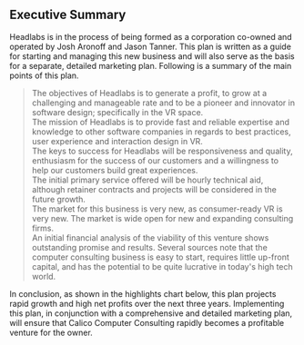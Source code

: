 ## Executive Summary
Headlabs is in the process of being formed as a corporation co-owned and operated by Josh Aronoff and Jason Tanner. This plan is written as a guide for starting and managing this new business and will also serve as the basis for a separate, detailed marketing plan. Following is a summary of the main points of this plan.

> The objectives of Headlabs is to generate a profit, to grow at a challenging and manageable rate and to be a pioneer and innovator in software design; specifically in the VR space.  
> The mission of Headlabs is to provide fast and reliable expertise and knowledge to other software companies in regards to best practices, user experience and interaction design in VR.  
> The keys to success for Headlabs will be responsiveness and quality, enthusiasm for the success of our customers and a willingness to help our customers build great experiences.  
> The initial primary service offered will be hourly technical aid, although retainer contracts and projects will be considered in the future growth.  
> The market for this business is very new, as consumer-ready VR is very new. The market is wide open for new and expanding consulting firms.  
> An initial financial analysis of the viability of this venture shows outstanding promise and results. Several sources note that the computer consulting business is easy to start, requires little up-front capital, and has the potential to be quite lucrative in today's high tech world.  


In conclusion, as shown in the highlights chart below, this plan projects rapid growth and high net profits over the next three years. Implementing this plan, in conjunction with a comprehensive and detailed marketing plan, will ensure that Calico Computer Consulting rapidly becomes a profitable venture for the owner.